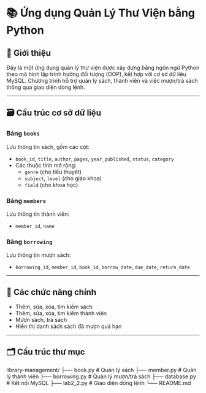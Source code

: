 # 📚 Ứng dụng Quản Lý Thư Viện bằng Python

## 🧾 Giới thiệu

Đây là một ứng dụng quản lý thư viện được xây dựng bằng ngôn ngữ Python theo mô hình lập trình hướng đối tượng (OOP), kết hợp với cơ sở dữ liệu MySQL. Chương trình hỗ trợ quản lý sách, thành viên và việc mượn/trả sách thông qua giao diện dòng lệnh.

---

## 🗃️ Cấu trúc cơ sở dữ liệu

### Bảng `books`
Lưu thông tin sách, gồm các cột:
- `book_id`, `title`, `author`, `pages`, `year_published`, `status`, `category`
- Các thuộc tính mở rộng:
  - `genre` (cho tiểu thuyết)
  - `subject`, `level` (cho giáo khoa)
  - `field` (cho khoa học)

### Bảng `members`
Lưu thông tin thành viên:
- `member_id`, `name`

### Bảng `borrowing`
Lưu thông tin mượn sách:
- `borrowing_id`, `member_id`, `book_id`, `borrow_date`, `due_date`, `return_date`

---

## 🧩 Các chức năng chính

- Thêm, sửa, xóa, tìm kiếm sách
- Thêm, sửa, xóa, tìm kiếm thành viên
- Mượn sách, trả sách
- Hiển thị danh sách sách đã mượn quá hạn

---

## 🗂️ Cấu trúc thư mục
library-management/
├── book.py          # Quản lý sách
├── member.py        # Quản lý thành viên 
├── borrowing.py     # Quản lý mượn/trả sách 
├── database.py      # Kết nối MySQL 
├── lab2_2.py     # Giao diện dòng lệnh 
└── README.md

